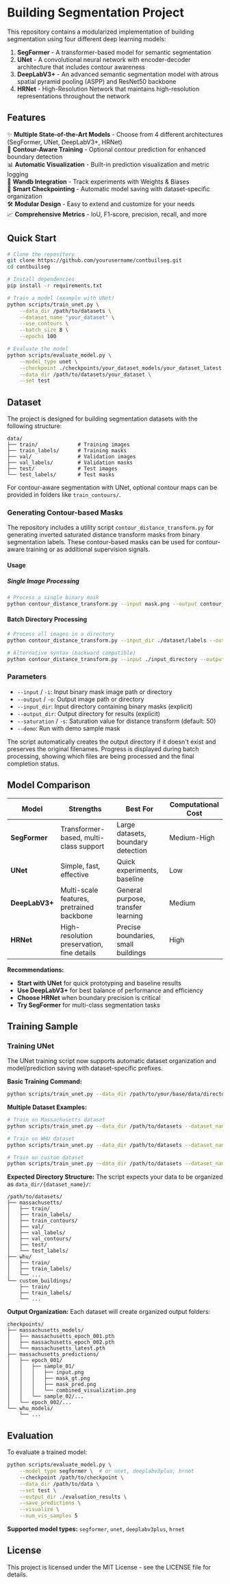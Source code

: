 # Building Segmentation Project

This repository contains a modularized implementation of building segmentation using four different deep learning models:

1. **SegFormer** - A transformer-based model for semantic segmentation
2. **UNet** - A convolutional neural network with encoder-decoder architecture that includes contour awareness
3. **DeepLabV3+** - An advanced semantic segmentation model with atrous spatial pyramid pooling (ASPP) and ResNet50 backbone
4. **HRNet** - High-Resolution Network that maintains high-resolution representations throughout the network
<!-- 
## Table of Contents

- [Features](#features)
- [Quick Start](#quick-start)
- [Repository Structure](#repository-structure)
- [Dataset](#dataset)
- [Models](#models)
  - [SegFormer](#segformer)
  - [UNet](#unet)
  - [DeepLabV3+](#deeplabv3)
  - [HRNet](#hrnet)
  - [Model Comparison](#model-comparison)
- [Training](#training)
  - [Training SegFormer](#training-segformer)
  - [Training UNet](#training-unet)
  - [Training DeepLabV3+](#training-deeplabv3)
  - [Training HRNet](#training-hrnet)
- [Evaluation](#evaluation)
- [Requirements](#requirements)
- [Citation](#citation)
- [License](#license) -->

## Features

✨ **Multiple State-of-the-Art Models** - Choose from 4 different architectures (SegFormer, UNet, DeepLabV3+, HRNet)  
🎯 **Contour-Aware Training** - Optional contour prediction for enhanced boundary detection  
📊 **Automatic Visualization** - Built-in prediction visualization and metric logging  
🔄 **Wandb Integration** - Track experiments with Weights & Biases  
💾 **Smart Checkpointing** - Automatic model saving with dataset-specific organization  
🛠️ **Modular Design** - Easy to extend and customize for your needs  
📈 **Comprehensive Metrics** - IoU, F1-score, precision, recall, and more

## Quick Start

```bash
# Clone the repository
git clone https://github.com/yourusername/contbuilseg.git
cd contbuilseg

# Install dependencies
pip install -r requirements.txt

# Train a model (example with UNet)
python scripts/train_unet.py \
    --data_dir /path/to/datasets \
    --dataset_name "your_dataset" \
    --use_contours \
    --batch_size 8 \
    --epochs 100

# Evaluate the model
python scripts/evaluate_model.py \
    --model_type unet \
    --checkpoint ./checkpoints/your_dataset_models/your_dataset_latest.pth \
    --data_dir /path/to/datasets/your_dataset \
    --set test
```
<!-- 
## Repository Structure

```
building-segmentation/
├── data/                     # Data handling modules
│   ├── dataset.py            # Dataset classes for both models
│   └── data_utils.py         # Utilities for data processing
│
├── models/                   # Model implementations
│   ├── segformer.py          # SegFormer model wrapper
│   ├── unet.py               # UNet model implementation
│   ├── deeplabv3plus.py      # DeepLabV3+ model implementation
│   ├── hrnet.py              # HRNet model implementation
│   └── blocks.py             # Common building blocks
│
├── training/                 # Training modules
│   ├── train.py              # Base trainer class
│   ├── segformer_trainer.py  # SegFormer specific training
│   ├── unet_trainer.py       # UNet specific training
│   ├── deeplabv3plus_trainer.py  # DeepLabV3+ specific training
│   └── hrnet_trainer.py      # HRNet specific training
│
├── evaluation/               # Evaluation tools
│   ├── metrics.py            # Metrics computation (IoU, F1, etc.)
│   └── visualization.py      # Visualization utilities
│
├── utils/                    # Utility functions
│   └── losses.py             # Loss functions
│
├── scripts/                  # Executable scripts
│   ├── train_segformer.py    # Train SegFormer model
│   ├── train_unet.py         # Train UNet model
│   ├── train_deeplabv3plus.py # Train DeepLabV3+ model
│   ├── train_hrnet.py        # Train HRNet model
│   └── evaluate_model.py     # Evaluate trained models
│
├── notebooks/                # Jupyter notebooks (optional)
│   ├── segformer_exploration.ipynb
│   └── unet_exploration.ipynb
│
├── requirements.txt          # Package dependencies
└── README.md                 # This file
``` -->

## Dataset

The project is designed for building segmentation datasets with the following structure:

```
data/
├── train/             # Training images
├── train_labels/      # Training masks
├── val/               # Validation images
├── val_labels/        # Validation masks
├── test/              # Test images
└── test_labels/       # Test masks
```

For contour-aware segmentation with UNet, optional contour maps can be provided in folders like `train_contours/`.

### Generating Contour-based Masks

The repository includes a utility script `contour_distance_transform.py` for generating inverted saturated distance transform masks from binary segmentation labels. These contour-based masks can be used for contour-aware training or as additional supervision signals.

#### Usage

##### Single Image Processing

```bash
# Process a single binary mask
python contour_distance_transform.py --input mask.png --output contour_mask.png --saturation 50
```

#### Batch Directory Processing

```bash
# Process all images in a directory
python contour_distance_transform.py --input_dir ./dataset/labels --output_dir ./dataset/contours --saturation 20

# Alternative syntax (backward compatible)
python contour_distance_transform.py --input ./input_directory --output ./output_directory --saturation 30
```

### Parameters

- `--input` / `-i`: Input binary mask image path or directory
- `--output` / `-o`: Output image path or directory
- `--input_dir`: Input directory containing binary masks (explicit)
- `--output_dir`: Output directory for results (explicit)
- `--saturation` / `-s`: Saturation value for distance transform (default: 50)
- `--demo`: Run with demo sample mask


The script automatically creates the output directory if it doesn't exist and preserves the original filenames. Progress is displayed during batch processing, showing which files are being processed and the final completion status.
<!-- 
## Models

### SegFormer

The SegFormer model uses the Hugging Face transformers implementation and is fine-tuned for building segmentation. It supports multi-class segmentation (background, building, boundary).

### UNet

The UNet model is a custom implementation with encoder and decoder blocks. It can output both mask and contour predictions for building segmentation tasks.

### DeepLabV3+

DeepLabV3+ is an advanced semantic segmentation architecture that uses:
- **ResNet50 backbone** with pretrained ImageNet weights
- **Atrous Spatial Pyramid Pooling (ASPP)** for multi-scale feature extraction
- **Encoder-decoder structure** with skip connections
- **Dual output heads** for both mask and contour prediction

### HRNet

High-Resolution Network (HRNet) maintains high-resolution representations throughout the network by:
- **Parallel multi-resolution branches** that process features at different scales
- **Repeated multi-scale fusion** to exchange information between branches
- **High-resolution feature maps** preserved from beginning to end
- **Dual output heads** for both mask and contour prediction -->

## Model Comparison

| Model | Strengths | Best For | Computational Cost |
|-------|-----------|----------|-------------------|
| **SegFormer** | Transformer-based, multi-class support | Large datasets, boundary detection | Medium-High |
| **UNet** | Simple, fast, effective | Quick experiments, baseline | Low |
| **DeepLabV3+** | Multi-scale features, pretrained backbone | General purpose, transfer learning | Medium |
| **HRNet** | High-resolution preservation, fine details | Precise boundaries, small buildings | High |

**Recommendations:**
- **Start with UNet** for quick prototyping and baseline results
- **Use DeepLabV3+** for best balance of performance and efficiency
- **Choose HRNet** when boundary precision is critical
- **Try SegFormer** for multi-class segmentation tasks

## Training Sample

<!-- ### Training SegFormer

```bash
python scripts/train_segformer.py \
    --data_dir /path/to/data \
    --model_name nvidia/mit-b0 \
    --num_labels 3 \
    --batch_size 8 \
    --learning_rate 2e-5 \
    --epochs 100 \
    --save_every 10 \
    --output_dir ./outputs \
    --model_save_dir ./checkpoints/segformer
``` -->

### Training UNet

The UNet training script now supports automatic dataset organization and model/prediction saving with dataset-specific prefixes.

**Basic Training Command:**
```bash
python scripts/train_unet.py --data_dir /path/to/your/base/data/directory --dataset_name "massachusetts" --use_contours --batch_size 8 --learning_rate 1e-4 --epochs 100 --save_every 10 --mask_weight 0.7 --contour_weight 0.3 --output_dir ./outputs --model_save_dir ./checkpoints
```

**Multiple Dataset Examples:**
```bash
# Train on Massachusetts dataset
python scripts/train_unet.py --data_dir /path/to/datasets --dataset_name "massachusetts" --use_contours --epochs 100

# Train on WHU dataset
python scripts/train_unet.py --data_dir /path/to/datasets --dataset_name "whu" --use_contours --epochs 100

# Train on custom dataset
python scripts/train_unet.py --data_dir /path/to/datasets --dataset_name "custom_buildings" --use_contours --epochs 100
```

**Expected Directory Structure:**
The script expects your data to be organized as `data_dir/{dataset_name}/`:
```
/path/to/datasets/
├── massachusetts/
│   ├── train/
│   ├── train_labels/
│   ├── train_contours/
│   ├── val/
│   ├── val_labels/
│   ├── val_contours/
│   ├── test/
│   └── test_labels/
├── whu/
│   ├── train/
│   ├── train_labels/
│   └── ...
└── custom_buildings/
    ├── train/
    ├── train_labels/
    └── ...
```

**Output Organization:**
Each dataset will create organized output folders:
```
checkpoints/
├── massachusetts_models/
│   ├── massachusetts_epoch_001.pth
│   ├── massachusetts_epoch_002.pth
│   └── massachusetts_latest.pth
├── massachusetts_predictions/
│   ├── epoch_001/
│   │   ├── sample_01/
│   │   │   ├── input.png
│   │   │   ├── mask_gt.png
│   │   │   ├── mask_pred.png
│   │   │   └── combined_visualization.png
│   │   └── sample_02/...
│   └── epoch_002/...
└── whu_models/
    └── ...
```
<!-- 
**Features:**
- ✅ Automatic model checkpoint saving at each epoch
- ✅ Validation prediction visualization saving
- ✅ wandb integration for metrics and visualization logging
- ✅ Dataset-specific organization
- ✅ Support for both mask-only and mask+contour training -->
<!-- 
### Training DeepLabV3+

The DeepLabV3+ training script follows the same structure as UNet with dataset-specific organization.

**Basic Training Command:**
```bash
python scripts/train_deeplabv3plus.py \
    --data_dir /path/to/datasets \
    --dataset_name "massachusetts" \
    --use_contours \
    --batch_size 8 \
    --learning_rate 1e-4 \
    --epochs 100 \
    --save_every 10 \
    --mask_weight 0.7 \
    --contour_weight 0.3 \
    --output_dir ./outputs \
    --model_save_dir ./checkpoints
```

**Key Features:**
- ResNet50 backbone with ImageNet pretrained weights
- ASPP module for multi-scale context
- Supports contour-aware training
- Same dataset organization as UNet

### Training HRNet

The HRNet training script also supports automatic dataset organization and contour-aware training.

**Basic Training Command:**
```bash
python scripts/train_hrnet.py \
    --data_dir /path/to/datasets \
    --dataset_name "massachusetts" \
    --use_contours \
    --batch_size 8 \
    --learning_rate 1e-4 \
    --epochs 100 \
    --save_every 10 \
    --mask_weight 0.7 \
    --contour_weight 0.3 \
    --output_dir ./outputs \
    --model_save_dir ./checkpoints
```

**Key Features:**
- Maintains high-resolution representations throughout
- Multi-scale parallel processing
- Excellent for preserving fine details in building boundaries
- Supports contour-aware training -->

## Evaluation

To evaluate a trained model:

```bash
python scripts/evaluate_model.py \
    --model_type segformer \  # or unet, deeplabv3plus, hrnet
    --checkpoint /path/to/checkpoint \
    --data_dir /path/to/data \
    --set test \
    --output_dir ./evaluation_results \
    --save_predictions \
    --visualize \
    --num_vis_samples 5
```

**Supported model types:** `segformer`, `unet`, `deeplabv3plus`, `hrnet`

<!-- ## Requirements

Install the required packages:

```bash
pip install -r requirements.txt
``` -->

<!-- ## Citation

If you use this code for your research, please consider citing:

```
@software{building_segmentation,
  author = {Your Name},
  title = {Building Segmentation with Multiple Deep Learning Architectures},
  year = {2024},
  url = {https://github.com/yourusername/building-segmentation}
}
``` -->

## License

This project is licensed under the MIT License - see the LICENSE file for details.

